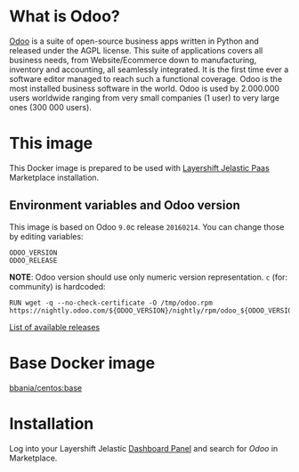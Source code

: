 # What is Odoo?

[Odoo](https://www.odoo.com) is a suite of open-source business apps written in Python and released under the AGPL license. This suite of applications covers all business needs, from Website/Ecommerce down to manufacturing, inventory and accounting, all seamlessly integrated. It is the first time ever a software editor managed to reach such a functional coverage. Odoo is the most installed business software in the world. Odoo is used by 2.000.000 users worldwide ranging from very small companies (1 user) to very large ones (300 000 users).

# This image

This Docker image is prepared to be used with [Layershift Jelastic Paas](http://www.layershift.com/hosting/jelastic-paas) Marketplace installation.

## Environment variables and Odoo version

This image is based on Odoo `9.0`c release `20160214`. You can change those by editing variables:

```
ODOO_VERSION
ODOO_RELEASE
```

**NOTE**: Odoo version should use only numeric version representation. `c` (for: community) is hardcoded:

```
RUN wget -q --no-check-certificate -O /tmp/odoo.rpm https://nightly.odoo.com/${ODOO_VERSION}/nightly/rpm/odoo_${ODOO_VERSION}c.${ODOO_RELEASE}.noarch.rpm
```

[List of available releases](https://nightly.odoo.com/9.0/nightly/rpm/)

# Base Docker image

[bbania/centos:base](https://hub.docker.com/r/bbania/centos/)

# Installation

Log into your Layershift Jelastic [Dashboard Panel](https://app.j.layershift.co.uk) and search for *Odoo* in Marketplace.

